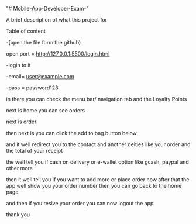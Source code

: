 "# Mobile-App-Developer-Exam-" 

 A brief description of what this project for 

 Table of content

 
 
-[open the file form the github) 

open port = http://127.0.0.1:5500/login.html

-login to it

-email= user@example.com

-pass = password123

in there you can check the menu bar/ navigation tab and the Loyalty Points

next is home you can see orders

next is order 

then next is you can click the add to bag button below 

and it well redirect you to the contact and another deities like your order and the total of your receipt 

the well tell you if cash on delivery or e-wallet option like gcash, paypal and other more

then it well tell you if you want to add more or place order now after that the app well show you your order number then you can go back to the home page

and then if you resive your order you can now logout the app

thank you 

